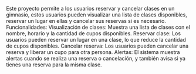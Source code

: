 Este proyecto permite a los usuarios reservar y cancelar clases en un gimnasio, estos usuarios pueden visualizar una lista de clases disponibles, reservar un lugar en ellas y cancelar sus reservas si es necesario.
Funcionalidades:
Visualización de clases: Muestra una lista de clases con el nombre, horario y la cantidad de cupos disponibles.
Reservar clase: Los usuarios pueden reservar un lugar en una clase, lo que reduce la cantidad de cupos disponibles.
Cancelar reserva: Los usuarios pueden cancelar una reserva y liberar un cupo para otra persona.
Alertas: El sistema muestra alertas cuando se realiza una reserva o cancelación, y también avisa si ya tienes una reserva para la misma clase.
